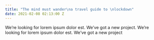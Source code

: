 ```yaml
---
title: "The mind must wander\na travel guide to \nlockdown"
date: 2021-02-08 02:13:00 Z
---
```


We’re looking for lorem ipsum dolor est. We’ve got a new project. We’re looking for lorem ipsum dolor est. We’ve got a new project